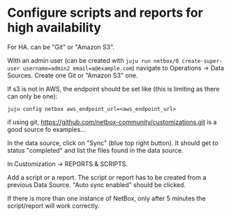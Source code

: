 # Configure scripts and reports for high availability

For HA. can be "Git" or "Amazon S3".



With an admin user (can be created with `juju run netbox/0 create-super-user username=admin2 email=a@example.com`)
navigate to Operations -> Data Sources. Create one Git or "Amazon S3" one.


If s3 is not in AWS, the endpoint should be set like (this is limiting as there can only be one):
```
juju config netbox aws_endpoint_url=<aws_endpoint_url>
```

if using git, https://github.com/netbox-community/customizations.git is a good source fo examples...

In the data source, click on "Sync" (blue top right button). It should get to status "completed" and 
list the files found in the data source.



In Customization -> REPORTS & SCRIPTS.

Add a script or a report. The script or report has to be created from a previous Data Source.
"Auto sync enabled" should be clicked.

If there is more than one instance of NetBox, only after 5 minutes the script/report will work correctly.



